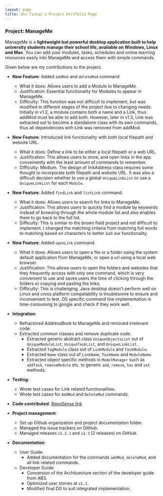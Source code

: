 ```yaml
---
layout: page
title: Zhu Tianqi's Project Portfolio Page
---
```


### Project: ManageMe

ManageMe is a **lightweight but powerful desktop application built to help university students manage their school life, available on Windows, Linux and Mac**. You can add your modules, tasks, schedules and online learning resources easily into ManageMe and access them with simple commands.

Given below are my contributions to the project.

* **New Feature**: Added `addMod` and `deleteMod` command
    * What it does: Allows users to add a Module to ManageMe.
    * Justification: Essential functionality for Modules to appear in ManageMe.
    * Difficulty: This function was not difficult to implement, but was modified in different stages of the project
      due to changing needs. Initially in v1.2, a module contains both a name and a Link, thus addMod must be able to add both.
      However, later in v1.3, Link was extracted out to become a standalone class with its own commands,
      thus all dependencies with Link was removed from addMod.

* **New Feature**: Introduced link functionality with both local filepath and website URL.
    * What it does: Define a link to be either a local filepath or a web URL.
    * Justification: This allows users to store, and open links in the app conveinently with the least amount of commands to remember.
    * Difficulty: Medium. The design of linkAddress class requires some thought to incorporate both filepath and website URL. It was also
      a difficult decision whether to use a global `UniqueLinkList` or use a `UniqueLinkList` for each `Module`.

* **New Feature**: Added `findLink` and `listLink` command.
    * What it does: Allows users to search for links to ManageMe.
    * Justification: This allows users to quickly find a module by keywords instead of browsing through the whole module list and also enables
      them to go back to the full list.
    * Difficulty: This is similar to the brown field project and not difficult to implement. I changed the matching criteria from matching full words
      to matching based on characters to better suit our functionality.

* **New Feature**: Added `openLink` command.
    * What it does: Allows users to open a file or a folder using the system default application from ManageMe, or open a
      url using a local web browser.
    * Justification: This allows users to open the folders and websites that they frequently access with only one command,
      which is very convenient to use and saves users the time of clicking through the folders or copying and pasting the links.
    * Difficulty: This is challenging. Java desktop doesn't perform well on Linux and cross platform compatability is troublesome
      to ensure and inconvenient to test. OS specific command line implementation is time-consuming to google and check if they work well.

* **Integration**:
    * Refractored AddressBook to ManageMe and removed irrelevant code.
    * Extracted common classes and remove duplicate code.
        * Extracted generic abstract class `UniqueObjectsList` out of `UniqueModuleList`, `UniqueTaskList`, and `UniqueLinkList`.
        * Extracted `TagModule` class out of `LinkModule` and `TaskModule`.
        * Extracted `Name` class out of `LinkName`, `TaskName` and `ModuleName`.
        * Extracted object specific methods in `ModelManager` such as `addTask`, `removeModule` etc. to generic `add`, `remove`, `has` and `set` methods.

* **Testing**:
    * Wrote test cases for Link related functionalities.
    * Wrote test cases for `AddMod` and `DeleteMod` commands.

* **Code contributed**: [RepoSense link](https://nus-cs2103-ay2122s1.github.io/tp-dashboard/?search=&sort=groupTitle&sortWithin=title&since=2021-09-17&timeframe=commit&mergegroup=&groupSelect=groupByRepos&breakdown=false&tabOpen=true&tabType=authorship&tabAuthor=Tianqi-Zhu&tabRepo=AY2122S1-CS2103T-W11-3%2Ftp%5Bmaster%5D&authorshipIsMergeGroup=false&authorshipFileTypes=docs~functional-code~test-code~other&authorshipIsBinaryFileTypeChecked=false)

* **Project management**:
    * Set up Github organization and project documentation folder.
    * Managed the issue trackers on GitHub.
    * Managed releases `v1.2.1` and `v1.3` (2 releases) on GitHub.

* **Documentation**:
    * User Guide:
        * Added documentation for the commands `addMod`, `deleteMod`, and all link related commands.
    * Developer Guide:
        * Conversion of the Archituecture section of the developer guide from AB3.
        * Optimized user stories at `v1.2`.
        * Modified final DG to suit integrated implementation.